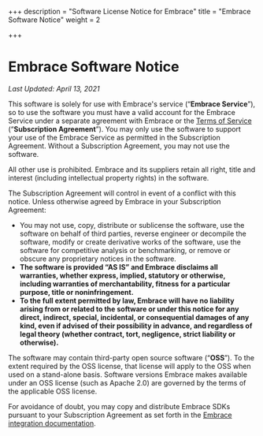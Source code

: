 +++
description = "Software License Notice for Embrace"
title = "Embrace Software Notice"
weight = 2

+++
# Embrace Software Notice

_Last Updated: April 13, 2021_

This software is solely for use with Embrace's service (“**Embrace Service**”), so to use the software you must have a valid account for the Embrace Service under a separate agreement with Embrace or the [Terms of Service](https://embrace.io/docs/terms-of-service/ "Terms of Service") (“**Subscription Agreement**”). You may only use the software to support your use of the Embrace Service as permitted in the Subscription Agreement. Without a Subscription Agreement, you may not use the software.

All other use is prohibited. Embrace and its suppliers retain all right, title and interest (including intellectual property rights) in the software.

The Subscription Agreement will control in event of a conflict with this notice. Unless otherwise agreed by Embrace in your Subscription Agreement:

* You may not use, copy, distribute or sublicense the software, use the software on behalf of third parties, reverse engineer or decompile the software, modify or create derivative works of the software, use the software for competitive analysis or benchmarking, or remove or obscure any proprietary notices in the software.
* **The software is provided “AS IS” and Embrace disclaims all warranties, whether express, implied, statutory or otherwise, including warranties of merchantability, fitness for a particular purpose, title or noninfringement.**
* **To the full extent permitted by law, Embrace will have no liability arising from or related to the software or under this notice for any direct, indirect, special, incidental, or consequential damages of any kind, even if advised of their possibility in advance, and regardless of legal theory (whether contract, tort, negligence, strict liability or otherwise).**

The software may contain third-party open source software (“**OSS**”). To the extent required by the OSS license, that license will apply to the OSS when used on a stand-alone basis. Software versions Embrace makes available under an OSS license (such as Apache 2.0) are governed by the terms of the applicable OSS license.

For avoidance of doubt, you may copy and distribute Embrace SDKs pursuant to your Subscription Agreement as set forth in the [Embrace integration documentation](https://docs.embrace.io "Embrace Documentation").